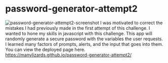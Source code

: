 # password-generator-attempt2
![password-generator-attempt2-screenshot](https://user-images.githubusercontent.com/96992560/196608076-a3ce2e74-676f-4d23-94b9-84f53b3a1dda.png)
I was motivated to correct the mistakes I had previously made in the first attempt of this challenge. I wanted to hone my skills in javascript with this challenge. This app will randomly generate a secure password with the variables the user requests. I learned many factors of prompts, alerts, and the input that goes into them. You can view the deployed page here. https://manylizards.github.io/password-generator-attempt2/

